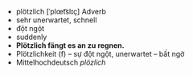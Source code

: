 - plötzlich	[ˈplœt͡slɪç]	Adverb	
- sehr unerwartet, schnell
- đột ngột
- suddenly
- **Plötzlich fängt es an zu regnen.**
- Plötzlichkeit (f) – sự đột ngột, unerwartet – bất ngờ	
- Mittelhochdeutsch *plözlich*